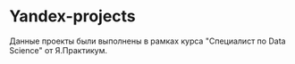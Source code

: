 # Yandex-projects
Данные проекты были выполнены в рамках курса "Специалист по Data Science" от Я.Практикум.

